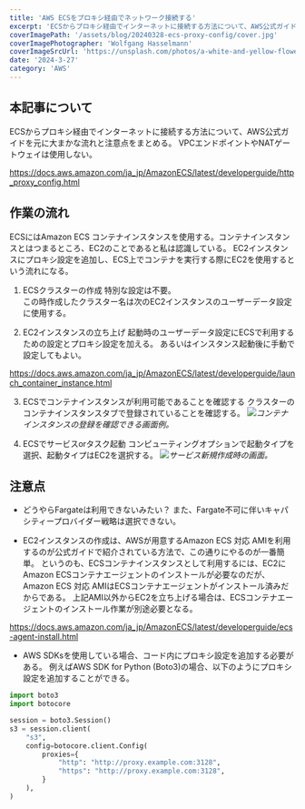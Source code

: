```yaml
---
title: 'AWS ECSをプロキシ経由でネットワーク接続する'
excerpt: 'ECSからプロキシ経由でインターネットに接続する方法について、AWS公式ガイドを元に大まかな流れと注意点をまとめる。'
coverImagePath: '/assets/blog/20240328-ecs-proxy-config/cover.jpg'
coverImagePhotographer: 'Wolfgang Hasselmann'
coverImageSrcUrl: 'https://unsplash.com/photos/a-white-and-yellow-flower-in-a-pond-of-water-lilies-C_p73VZemp0'
date: '2024-3-27'
category: 'AWS'
---
```


## 本記事について

ECSからプロキシ経由でインターネットに接続する方法について、AWS公式ガイドを元に大まかな流れと注意点をまとめる。
VPCエンドポイントやNATゲートウェイは使用しない。

https://docs.aws.amazon.com/ja_jp/AmazonECS/latest/developerguide/http_proxy_config.html

## 作業の流れ

ECSにはAmazon ECS コンテナインスタンスを使用する。コンテナインスタンスとはつまるところ、EC2のことであると私は認識している。
EC2インスタンスにプロキシ設定を追加し、ECS上でコンテナを実行する際にEC2を使用するという流れになる。

1. ECSクラスターの作成
   特別な設定は不要。  
   この時作成したクラスター名は次のEC2インスタンスのユーザーデータ設定に使用する。

2. EC2インスタンスの立ち上げ
   起動時のユーザーデータ設定にECSで利用するための設定とプロキシ設定を加える。
   あるいはインスタンス起動後に手動で設定してもよい。

https://docs.aws.amazon.com/ja_jp/AmazonECS/latest/developerguide/launch_container_instance.html

3. ECSでコンテナインスタンスが利用可能であることを確認する
   クラスターのコンテナインスタンスタブで登録されていることを確認する。
   ![](/assets/blog/20240326-ecs-proxy-config/container-instance.png)_コンテナインスタンスの登録を確認できる画面例。_

4. ECSでサービスorタスク起動
   コンピューティングオプションで起動タイプを選択、起動タイプはEC2を選択する。
   ![](/assets/blog/20240326-ecs-proxy-config/new-service.png)_サービス新規作成時の画面。_

## 注意点

- どうやらFargateは利用できないみたい？
  また、Fargate不可に伴いキャパシティープロバイダー戦略は選択できない。

- EC2インスタンスの作成は、AWSが用意するAmazon ECS 対応 AMIを利用するのが公式ガイドで紹介されている方法で、この通りにやるのが一番簡単。
  というのも、ECSコンテナインスタンスとして利用するには、EC2にAmazon ECSコンテナエージェントのインストールが必要なのだが、Amazon ECS 対応 AMIはECSコンテナエージェントがインストール済みだからである。
  上記AMI以外からEC2を立ち上げる場合は、ECSコンテナエージェントのインストール作業が別途必要となる。

https://docs.aws.amazon.com/ja_jp/AmazonECS/latest/developerguide/ecs-agent-install.html

- AWS SDKsを使用している場合、コード内にプロキシ設定を追加する必要がある。
  例えばAWS SDK for Python (Boto3)の場合、以下のようにプロキシ設定を追加することができる。

```python
import boto3
import botocore

session = boto3.Session()
s3 = session.client(
    "s3",
    config=botocore.client.Config(
        proxies={
            "http": "http://proxy.example.com:3128",
            "https": "http://proxy.example.com:3128",
        }
    ),
)
```
